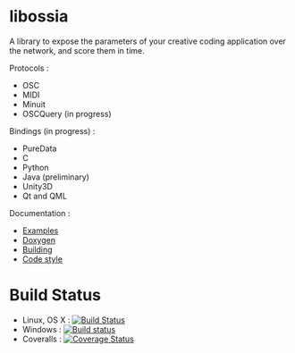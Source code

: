 libossia
===

A library to expose the parameters of your creative coding application
over the network, and score them in time.

Protocols :
* OSC
* MIDI
* Minuit
* OSCQuery (in progress)

Bindings (in progress) :
* PureData
* C
* Python
* Java (preliminary)
* Unity3D
* Qt and QML

Documentation :
* [Examples](https://github.com/OSSIA/libossia/tree/master/Documentation/Examples)
* [Doxygen](http://ossia.github.io/libossia/html)
* [Building](https://github.com/OSSIA/libossia/wiki/Building)
* [Code style](https://github.com/libossia/libossia/wiki/Code-style-guide)

Build Status
============
* Linux, OS X : [![Build Status](https://travis-ci.org/OSSIA/libossia.svg)](https://travis-ci.org/OSSIA/libossia)
* Windows : [![Build status](https://ci.appveyor.com/api/projects/status/a05adb08b7mdmg39?svg=true)](https://ci.appveyor.com/project/JeanMichalCelerier/api)
* Coveralls : [![Coverage Status](https://coveralls.io/repos/github/OSSIA/API/badge.svg?branch=master)](https://coveralls.io/github/OSSIA/API?branch=master)
